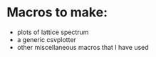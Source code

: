 # Macros to make:
* plots of lattice spectrum
* a generic csvplotter
* other miscellaneous macros that I have used